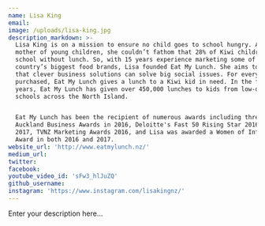 ```yaml
---
name: Lisa King
email:
image: /uploads/lisa-king.jpg
description_markdown: >-
  Lisa King is on a mission to ensure no child goes to school hungry. As a
  mother of young children, she couldn’t fathom that 28% of Kiwi children go to
  school without lunch. So, with 15 years experience marketing some of the
  country’s biggest food brands, Lisa founded Eat My Lunch. She aims to show
  that clever business solutions can solve big social issues. For every lunch
  purchased, Eat My Lunch gives a lunch to a Kiwi kid in need. In the first 2
  years, Eat My Lunch has given over 450,000 lunches to kids from low-decile
  schools across the North Island.


  Eat My Lunch has been the recipient of numerous awards including three Westpac
  Auckland Business Awards in 2016, Deloitte's Fast 50 Rising Star 2016 and
  2017, TVNZ Marketing Awards 2016, and Lisa was awarded a Women of Influence
  Award in both 2016 and 2017.
website_url: 'http://www.eatmylunch.nz/'
medium_url:
twitter:
facebook:
youtube_video_id: 'sFw3_hlJuZQ'
github_username:
instagram: 'https://www.instagram.com/lisakingnz/'
---
```


Enter your description here...
